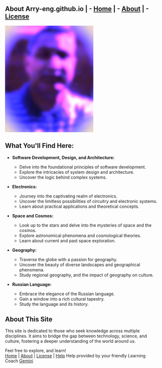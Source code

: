 ﻿## About Arry-eng.github.io  |	- [Home](/) 	|	- [About](/About.html)	|	- [License](/LICENSE.md)
![Ary-eng](/images/arry-eng-icon-big.jpg)

## What You'll Find Here:

* **Software Development, Design, and Architecture:**
    * Delve into the foundational principles of software development.
    * Explore the intricacies of system design and architecture.
    * Uncover the logic behind complex systems.

* **Electronics:**
    * Journey into the captivating realm of electronics.
    * Uncover the limitless possibilities of circuitry and electronic systems.
    * Learn about practical applications and theoretical concepts.

* **Space and Cosmos:**
    * Look up to the stars and delve into the mysteries of space and the cosmos.
    * Explore astronomical phenomena and cosmological theories.
    * Learn about current and past space exploration.

* **Geography:**
    * Traverse the globe with a passion for geography.
    * Uncover the beauty of diverse landscapes and geographical phenomena.
    * Study regional geography, and the impact of geography on culture.

* **Russian Language:**
    * Embrace the elegance of the Russian language.
    * Gain a window into a rich cultural tapestry.
    * Study the language and its history.

## About This Site

This site is dedicated to those who seek knowledge across multiple disciplines. It aims to bridge the gap between technology, science, and culture, fostering a deeper understanding of the world around us.

Feel free to explore, and learn!\
 [Home](/) 	|	  [About](/About.html) 		| 	 [License](/LICENSE.md) 	| 	 [Help](/help/help.html)  Help provided by your friendly Learning Coach [Gemini]("https://gemini.google.com/")
